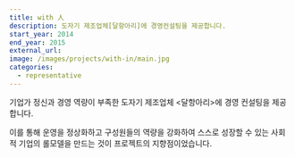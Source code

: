 ```yaml
---
title: with 人
description: 도자기 제조업체[달항아리]에 경영컨설팅을 제공합니다.
start_year: 2014
end_year: 2015
external_url:
image: /images/projects/with-in/main.jpg
categories:
  - representative
---
```


기업가 정신과 경영 역량이 부족한 도자기 제조업체 <달항아리>에 경영 컨설팅을 제공합니다.

이를 통해 운영을 정상화하고 구성원들의 역량을 강화하여 스스로 성장할 수 있는 사회적 기업의 롤모델을 만드는 것이 프로젝트의 지향점이었습니다.
